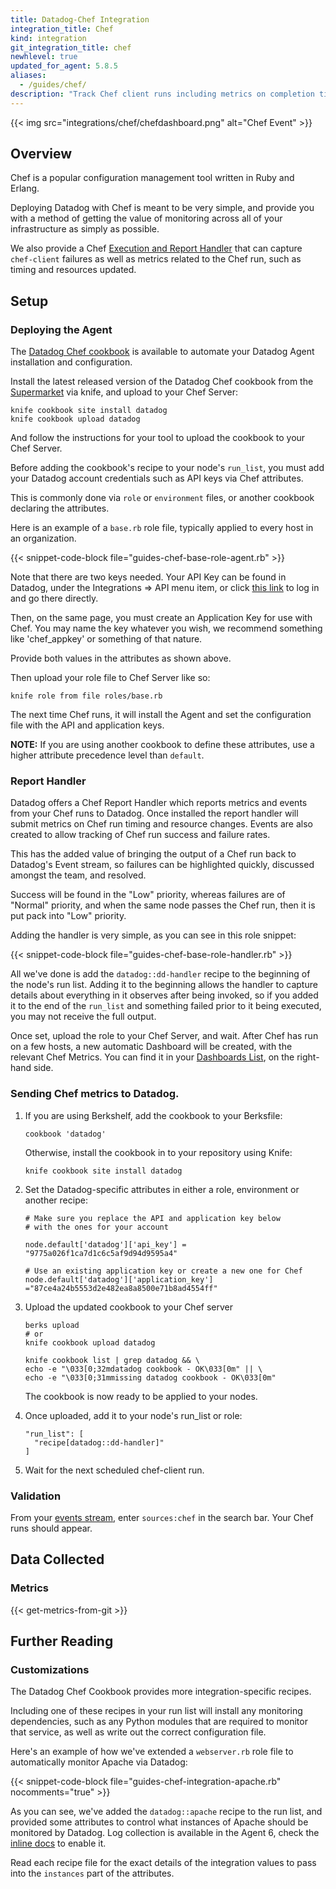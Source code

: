 ```yaml
---
title: Datadog-Chef Integration
integration_title: Chef
kind: integration
git_integration_title: chef
newhlevel: true
updated_for_agent: 5.8.5
aliases:
  - /guides/chef/
description: "Track Chef client runs including metrics on completion times, analytics on resource changes, and success rates."
---
```


{{< img src="integrations/chef/chefdashboard.png" alt="Chef Event" >}}

## Overview

Chef is a popular configuration management tool written in Ruby and Erlang.

Deploying Datadog with Chef is meant to be very simple, and provide you with a method of getting the value of monitoring across all of your infrastructure as simply as possible.

We also provide a Chef [Execution and Report Handler](https://docs.chef.io/handlers.html) that can capture `chef-client` failures as well as metrics related to the Chef run, such as timing and resources updated.

## Setup
### Deploying the Agent

The [Datadog Chef cookbook](https://supermarket.chef.io/cookbooks/datadog) is available to automate your Datadog Agent installation and configuration.

Install the latest released version of the Datadog Chef cookbook from the [Supermarket](https://supermarket.chef.io/cookbooks/datadog) via knife, and upload to your Chef Server:

    knife cookbook site install datadog
    knife cookbook upload datadog

And follow the instructions for your tool to upload the cookbook to your Chef Server.

Before adding the cookbook's recipe to your node's `run_list`, you must add your Datadog account credentials such as API keys via Chef attributes.

This is commonly done via `role` or `environment` files, or another cookbook declaring the attributes.

Here is an example of a `base.rb` role file, typically applied to every host in an organization.

{{< snippet-code-block file="guides-chef-base-role-agent.rb" >}}

Note that there are two keys needed. Your API Key can be found in Datadog, under the Integrations => API menu item, or click [this link](https://app.datadoghq.com/account/settings#api) to log in and go there directly.

Then, on the same page, you must create an Application Key for use with Chef. You may name the key whatever you wish, we recommend something like 'chef_appkey' or something of that nature.

Provide both values in the attributes as shown above.

Then upload your role file to Chef Server like so:

    knife role from file roles/base.rb

The next time Chef runs, it will install the Agent and set the configuration file with the API and application keys.

**NOTE:** If you are using another cookbook to define these attributes, use a higher attribute precedence level than `default`.

### Report Handler

Datadog offers a Chef Report Handler which reports metrics and events from your Chef runs to Datadog. Once installed the report handler will submit metrics on Chef run timing and resource changes. Events are also created to allow tracking of Chef run success and failure rates.

This has the added value of bringing the output of a Chef run back to Datadog's Event stream, so failures can be highlighted quickly, discussed amongst the team, and resolved.

Success will be found in the "Low" priority, whereas failures are of "Normal" priority, and when the same node passes the Chef run, then it is put pack into "Low" priority.

Adding the handler is very simple, as you can see in this role snippet:

{{< snippet-code-block file="guides-chef-base-role-handler.rb" >}}

All we've done is add the `datadog::dd-handler` recipe to the beginning of the node's run list. Adding it to the beginning allows the handler to capture details about everything in it observes after being invoked, so if you added it to the end of the `run_list` and something failed prior to it being executed, you may not receive the full output.

Once set, upload the role to your Chef Server, and wait. After Chef has run on a few hosts, a new automatic Dashboard will be created, with the relevant Chef Metrics. You can find it in your [Dashboards List](https://app.datadoghq.com/dash/list), on the right-hand side.


### Sending Chef metrics to Datadog.

1.  If you are using Berkshelf, add the cookbook to your Berksfile:

        cookbook 'datadog'

    Otherwise, install the cookbook in to your repository using Knife:

        knife cookbook site install datadog

1.  Set the Datadog-specific attributes in either a role, environment or another recipe:

        # Make sure you replace the API and application key below
        # with the ones for your account

        node.default['datadog']['api_key'] = "9775a026f1ca7d1c6c5af9d94d9595a4"

        # Use an existing application key or create a new one for Chef
        node.default['datadog']['application_key'] ="87ce4a24b5553d2e482ea8a8500e71b8ad4554ff"

1.  Upload the updated cookbook to your Chef server

        berks upload
        # or
        knife cookbook upload datadog

        knife cookbook list | grep datadog && \
        echo -e "\033[0;32mdatadog cookbook - OK\033[0m" || \
        echo -e "\033[0;31mmissing datadog cookbook - OK\033[0m"

    The cookbook is now ready to be applied to your nodes.

1.  Once uploaded, add it to your node's run_list or role:

        "run_list": [
          "recipe[datadog::dd-handler]"
        ]

1.  Wait for the next scheduled chef-client run.

### Validation

From your [events stream](https://app.datadoghq.com/event/stream), enter `sources:chef` in the search bar. Your Chef runs should appear.

## Data Collected
### Metrics

{{< get-metrics-from-git >}}

## Further Reading
### Customizations

The Datadog Chef Cookbook provides more integration-specific recipes.

Including one of these recipes in your run list will install any monitoring dependencies, such as any Python modules that are required to monitor that service, as well as write out the correct configuration file.

Here's an example of how we've extended a `webserver.rb` role file to automatically monitor Apache via Datadog:

{{< snippet-code-block file="guides-chef-integration-apache.rb" nocomments="true" >}}

As you can see, we've added the `datadog::apache` recipe to the run list, and provided some attributes to control what instances of Apache should be monitored by Datadog.
Log collection is available in the Agent 6, check the [inline docs](https://github.com/DataDog/chef-datadog/blob/v2.13.0/attributes/default.rb#L371-L376) to enable it.

Read each recipe file for the exact details of the integration values to pass into the `instances` part of the attributes.
